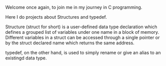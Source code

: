 Welcome once again, to join me in my journey in C programming.

Here I do projects about Structures and typedef.

Structure (struct for short) is a user-defined data type declaration which defines a grouped list of variables under one name in a block of memory. Different variables in a struct can  be accessed through a single pointer or by the struct declared name which returns the same address.

typedef, on the other hand, is used to simply rename or give an alias to an existingd data type.
